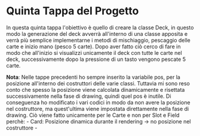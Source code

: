 # Quinta Tappa del Progetto

In questa quinta tappa l'obiettivo è quello di creare la classe Deck, in questo modo la generazione del deck avverrà all'interno di una classe apposita e verrà più semplice implementarne i metodi di mischiaggio, pescaggio delle carte e inizio mano (pesco 5 carte).
Dopo aver fatto ciò cerco di fare in modo che all'inizio si visualizzi unicamente il deck con tutte le carte nel deck, successivamente dopo la pressione di un tasto vengono pescate 5 carte.  

**Nota**: Nelle tappe precedenti ho sempre inserito la variabile pos, per la posizione all'interno dei costruttori delle varie classi. Tuttavia mi sono reso conto che spesso la posizione viene calcolata dinamicamente e risettata successivamente nella fase di drawing, quindi quel pos è inutile. Di conseguenza ho modificato i vari codici in modo da non avere la posizione nel costruttore, ma quest'ultima viene impostata direttamente nella fase di drawing. Ciò viene fatto unicamente per le Carte e non per Slot e Field perchè:
    -  Card: Posizione dinamica durante il rendering → no posizione nel costruttore
    - 